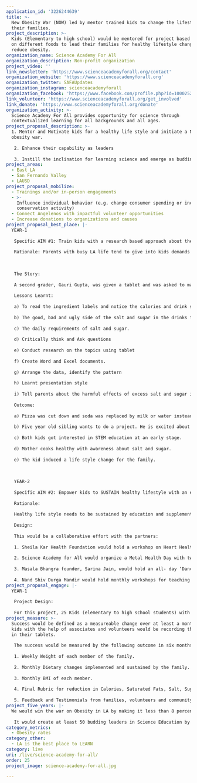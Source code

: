 ```yaml
---
application_id: '3226244639'
title: >-
  New Obesity War (NOW) led by mentor trained kids to change the lifestyle of
  their families.
project_description: >-
  Kids (Elementary to high school) would be mentored for project based research
  on different foods to lead their families for healthy lifestyle change and
  reduce obesity.
organization_name: Science Academy For All
organization_description: Non-profit organization
project_video: ''
link_newsletter: 'https://www.scienceacademyforall.org/contact'
organization_website: 'https://www.scienceacademyforall.org'
organization_twitter: SAFAUpdates
organization_instagram: scienceacademyforall
organization_facebook: 'https://www.facebook.com/profile.php?id=100025256641530'
link_volunteer: 'https://www.scienceacademyforall.org/get_involved'
link_donate: 'https://www.scienceacademyforall.org/donate'
organization_activity: >-
  Science Academy For All provides opportunity for science through
  contextualized learning for all backgrounds and all ages.
project_proposal_description: >-
  1. Mentor and Motivate kids for a healthy life style and initiate a New
  obesity war.
   
   2. Enhance their capability as leaders
   
   3. Instill the inclination for learning science and emerge as budding scientists
project_areas:
  - East LA
  - San Fernando Valley
  - LAUSD
project_proposal_mobilize:
  - Trainings and/or in-person engagements
  - >-
    Influence individual behavior (e.g. change consumer spending or increase
    conservation activity)
  - Connect Angelenos with impactful volunteer opportunities
  - Increase donations to organizations and causes
project_proposal_best_place: |-
  YEAR-1
   
   Specific AIM #1: Train kids with a research based approach about the healthy lifestyle so that they can take initiative in the family to eat healthy. 
   
   Rationale: Parents with busy LA life tend to give into kids demands for soda and fast food. The New Obesity War (NOW) focusses on kids being trained to take a lead on fighting obesity and improve family health. 
   
   
   
   The Story:
   
   A second grader, Gauri Gupta, was given a tablet and was asked to make a table of sugar and salt content of twenty soft drinks. She loved collecting the information with a picture of the contents label. With continued guidance and motivation by the mentor, she not only collected the data but changed her entire family.
   
   Lessons Learnt:
   
   a) To read the ingredient labels and notice the calories and drink size.
   
   b) The good, bad and ugly side of the salt and sugar in the drinks from the mentor. 
   
   c) The daily requirements of salt and sugar.
   
   d) Critically think and Ask questions
   
   e) Conduct research on the topics using tablet
   
   f) Create Word and Excel documents.
   
   g) Arrange the data, identify the pattern
   
   h) Learnt presentation style
   
   i) Tell parents about the harmful effects of excess salt and sugar in the soft drinks and actually stop them from buying soda and soft drinks.
   
   Outcome:
   
   a) Pizza was cut down and soda was replaced by milk or water instead soda. In two months, the father Amit Gupta lost ten pounds. 
   
   b) Five year old sibling wants to do a project. He is excited about drinking water and making different shapes of water as ice.
   
   c) Both kids got interested in STEM education at an early stage.
   
   d) Mother cooks healthy with awareness about salt and sugar.
   
   e) The kid induced a life style change for the family.
   
   
   
   YEAR-2
   
   Specific AIM #2: Empower kids to SUSTAIN healthy lifestyle with an educational approach about consequences of obesity. Mental health awareness would be introduced to overcome and avoid stress related eating disorders. Stress resilience would be instilled with Dance, Yoga and Pranayam. 
   
   Rationale: 
   
   Healthy life style needs to be sustained by education and supplemented by family fun workout. Mental health is the backbone of healthy lifestyle and must be addressed. Another major hurdle is stress related eating disorder. 
   
   Design: 
   
   This would be a collaborative effort with the partners:
   
   1. Sheila Kar Health Foundation would hold a workshop on Heart Health, Diabetes and other health consequences of obesity. The workshop would include two speakers and panel discussion with kids and their families.
   
   2. Science Academy for All would organize a Metal Health Day with two experts from Columbia University and hold a question-answer session with the cohort of 25 kids and their families.
   
   3. Masala Bhangra founder, Sarina Jain, would hold an all- day ‘Dance workshop and show’ to train all ages the fun workouts. Here is the link to her videos: https://masalabhangraworkout.com/storeProduct/list/22
   
   4. Nand Shiv Durga Mandir would hold monthly workshops for teaching Yoga and Pranayam.
project_proposal_engage: |-
  YEAR-1
   
   Project Design: 
   
   For this project, 25 Kids (elementary to high school students) with at least one obese member of the family, would be recruited from schools and faith based organizations from East LA and San Fernando Valley. They would be motivated and mentored for a research project based learning regarding nutrition, especially calories, sugar and salt. They would be given a tablet to collect the data to share in a monthly meeting with the mentors. The kids would finish the projects in 3-4 months and share with their families. Based on their research, they would record the changes in their own lifestyle and the lifestyle of their family. The outcome would be measured as weight and BMI of each member.The project and results would be presented to the community at the end of year in a fundraising dinner as well as on the website.
project_measure: >-
  Success would be defined as a measureable change over at least a month. The
  kids with the help of associates and volunteers would be recording the success
  in their tablets.
   
   The success would be measured by the following outcome in six months after completion of the project in 3-4 months:
   
   1. Weekly Weight of each member of the family. 
   
   2. Monthly Dietary changes implemented and sustained by the family.
   
   3. Monthly BMI of each member.
   
   4. Final Rubric for reduction in Calories, Saturated Fats, Salt, Sugar and High Fructose Corn Syrup by the families.
   
   5. Feedback and Testimonials from families, volunteers and community.
project_five_years: |-
  We would win the war on Obesity in LA by making it less than 8 percent. 
   
   It would create at least 50 budding leaders in Science Education by our next vision of 'Each One, Reach One'
category_metrics:
  - Obesity rates
category_other:
  - LA is the best place to LEARN
category: live
uri: /live/science-academy-for-all/
order: 25
project_image: science-academy-for-all.jpg

---
```

